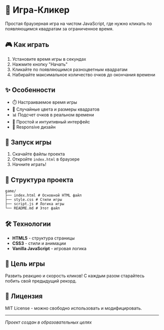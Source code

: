 # 🎯 Игра-Кликер

Простая браузерная игра на чистом JavaScript, где нужно кликать по появляющимся квадратам за ограниченное время.

## 🎮 Как играть

1. Установите время игры в секундах
2. Нажмите кнопку "Начать"
3. Кликайте по появляющимся разноцветным квадратам
4. Набирайте максимальное количество очков до окончания времени

## ✨ Особенности

- ⏱️ Настраиваемое время игры
- 🎨 Случайные цвета и размеры квадратов
- 📊 Подсчет очков в реальном времени
- 🎯 Простой и интуитивный интерфейс
- 📱 Responsive дизайн

## 🚀 Запуск игры

1. Скачайте файлы проекта
2. Откройте `index.html` в браузере
3. Начните играть!

## 📁 Структура проекта
```text
game/
├── index.html # Основной HTML файл
├── style.css # Стили игры
├── script.js # Логика игры
└── README.md # Этот файл
```


## 🛠️ Технологии

- **HTML5** - структура страницы
- **CSS3** - стили и анимации
- **Vanilla JavaScript** - игровая логика

## 🎯 Цель игры

Развить реакцию и скорость кликов! С каждым разом старайтесь побить свой предыдущий рекорд.

## 📄 Лицензия

MIT License - можно свободно использовать и модифицировать.

---

*Проект создан в образовательных целях*

